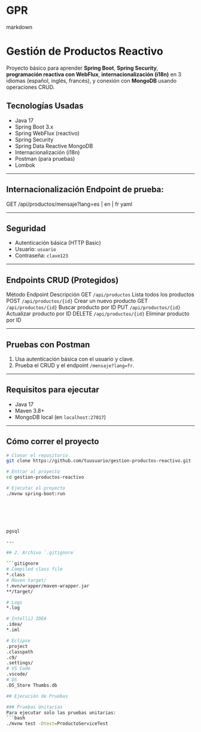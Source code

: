 # GPR

markdown

# Gestión de Productos Reactivo

Proyecto básico para aprender **Spring Boot**, **Spring Security**, **programación reactiva con WebFlux**, **internacionalización (i18n)** en 3 idiomas (español, inglés, francés), y conexión con **MongoDB** usando operaciones CRUD.


## Tecnologías Usadas

-	Java 17
-	Spring Boot 3.x
-	Spring WebFlux (reactivo)
-	Spring Security
-	Spring Data Reactive MongoDB
-	Internacionalización (i18n)
-	Postman (para pruebas)
-	Lombok

---
## Internacionalización Endpoint de prueba:
GET /api/productos/mensaje?lang=es | en | fr
yaml

---
## Seguridad

-	Autenticación básica (HTTP Basic)
-	Usuario: `usuario`
-	Contraseña: `clave123`

---
 
## Endpoints CRUD (Protegidos)

Método	Endpoint	Descripción
GET	`/api/productos`	Lista todos los productos
POST	`/api/productos/{id}`	Crear un nuevo producto
GET	`/api/productos/{id}`	Buscar producto por ID
PUT	`/api/productos/{id}`	Actualizar producto por ID
DELETE	`/api/productos/{id}`	Eliminar producto por ID

---

## Pruebas con Postman

1.	Usa autenticación básica con el usuario y clave.
2.	Prueba el CRUD y el endpoint `/mensaje?lang=fr`.

---

## Requisitos para ejecutar

-	Java 17
-	Maven 3.8+
-	MongoDB local (en `localhost:27017`)
---

## Cómo correr el proyecto

```bash
# Clonar el repositorio
git clone https://github.com/tuusuario/gestion-productos-reactivo.git

# Entrar al proyecto
cd gestion-productos-reactivo

# Ejecutar el proyecto
./mvnw spring-boot:run
 





pgsql

---

## 2. Archivo `.gitignore`

```gitignore
# Compiled class file
*.class
# Maven target/
!.mvn/wrapper/maven-wrapper.jar
**/target/

# Logs
*.log

# IntelliJ IDEA
.idea/
*.iml

# Eclipse
.project
.classpath
.c9/
.settings/
# VS Code
.vscode/
# OS
.DS_Store Thumbs.db

## Ejecución de Pruebas

### Pruebas Unitarias
Para ejecutar solo las pruebas unitarias:
```bash
./mvnw test -Dtest=ProductoServiceTest
